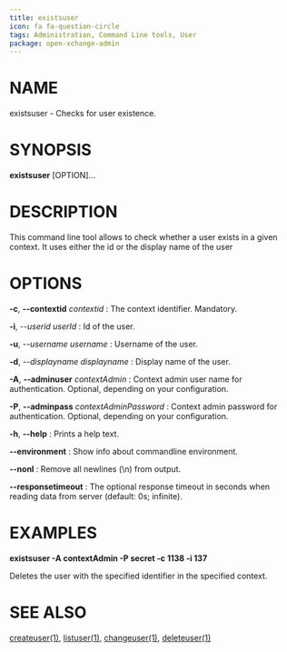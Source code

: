 ```yaml
---
title: existsuser
icon: fa fa-question-circle
tags: Administration, Command Line tools, User
package: open-xchange-admin
---
```


# NAME

existsuser - Checks for user existence.

# SYNOPSIS

**existsuser** [OPTION]...

# DESCRIPTION

This command line tool allows to check whether a user exists in a given context. It uses either the id or the display name of the user
 
# OPTIONS

**-c**, **--contextid** *contextid*
: The context identifier. Mandatory.

**-i**, *--userid* *userId*
: Id of the user.

**-u**, *--username* *username*
: Username of the user.

**-d**, *--displayname* *displayname*
: Display name of the user.

**-A**, **--adminuser** *contextAdmin*
: Context admin user name for authentication. Optional, depending on your configuration.

**-P**, **--adminpass** *contextAdminPassword*
: Context admin password for authentication. Optional, depending on your configuration.

**-h**, **--help**
: Prints a help text.

**--environment**
: Show info about commandline environment.

**--nonl**
: Remove all newlines (\\n) from output.

**--responsetimeout**
: The optional response timeout in seconds when reading data from server (default: 0s; infinite).

# EXAMPLES

**existsuser -A contextAdmin -P secret -c 1138 -i 137**

Deletes the user with the specified identifier in the specified context.

# SEE ALSO

[createuser(1)](createuser.html), [listuser(1)](listuser.html), [changeuser(1)](changeuser.html), [deleteuser(1)](deleteuser.html)